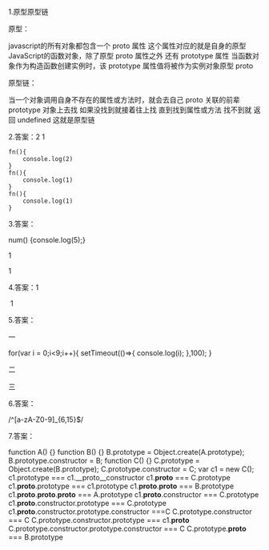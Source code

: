 1.原型原型链



原型：

 javascript的所有对象都包含一个 proto 属性 这个属性对应的就是自身的原型
 JavaScript的函数对象，除了原型 proto 属性之外 还有 prototype 属性 当函数对象作为构造函数创建实例时，该 prototype 属性值将被作为实例对象原型 proto



原型链：

 当一个对象调用自身不存在的属性或方法时，就会去自己 proto 关联的前辈 prototype 对象上去找 
 如果没找到就接着往上找 直到找到属性或方法 找不到就 返回 undefined 这就是原型链





2.答案：2     1       

````
fn(){
	console.log(2)
}
fn(){
	console.log(1)
}
fn(){
	console.log(1)
}
````



3.答案：



num() {console.log(5);}

1

1





4.答案：1  

​			   1





5.答案：

一

for(var i = 0;i<9;i++){ 
	setTimeout(()=>{ console.log(i); },100);
 }



二





三







6.答案：

/^[a-zA-Z0-9]_{6,15}$/



7.答案：

function A() {}
function B() {}
B.prototype = Object.create(A.prototype);
B.prototype.constructor = B;
function C() {}
C.prototype = Object.create(B.prototype);
C.prototype.constructor = C;
var c1 = new C();
c1.prototype === c1.__proto__constructor
c1.__proto__ === C.prototype 
c1.__proto__.prototype ===   c1.prototype
c1.__proto__.__proto__ === B.prototype 
c1.__proto__.__proto__.__proto__ ===  A.prototype 
c1.__proto__.constructor === C.prototype
c1.__proto__.constructor.prototype === C.prototype
c1.__proto__.constructor.prototype.constructor ===C 
C.prototype.constructor === C
C.prototype.constructor.prototype === c1.__proto__ 
C.prototype.constructor.prototype.constructor ===  C
C.prototype.__proto__ === B.prototype
















